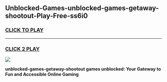 
## Unblocked-Games-unblocked-games-getaway-shootout-Play-Free-ss6i0
<h3>
<a href="https://premium76.site?title=unblocked-games-getaway-shootout&ref=18A">CLICK TO PLAY</a></h3>
<hr>

<h3>
<a href="https://premium76.site?title=unblocked-games-getaway-shootout&ref=18A">CLICK 2 PLAY</a>
  
</h3>

<a href="https://premium76.site?title=unblocked-games-getaway-shootout&ref=18A"><img src="https://clearcache.store/games.png"></a>


**unblocked-games-getaway-shootout games unblocked: Your Gateway to Fun and Accessible Online Gaming**

